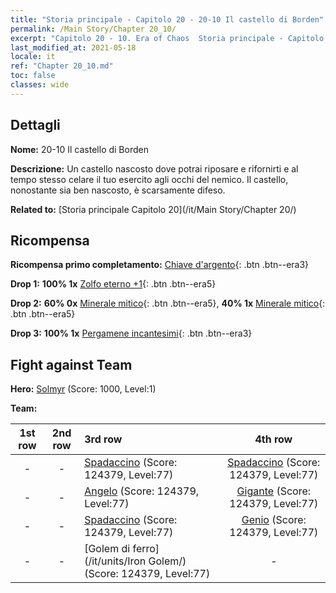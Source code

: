```yaml
---
title: "Storia principale - Capitolo 20 - 20-10 Il castello di Borden"
permalink: /Main Story/Chapter 20_10/
excerpt: "Capitolo 20 - 10. Era of Chaos  Storia principale - Capitolo 20_10. 20-10 Il castello di Borden"
last_modified_at: 2021-05-18
locale: it
ref: "Chapter 20_10.md"
toc: false
classes: wide
---
```


## Dettagli

 **Nome:** 20-10 Il castello di Borden

 **Descrizione:** Un castello nascosto dove potrai riposare e rifornirti e al tempo stesso celare il tuo esercito agli occhi del nemico. Il castello, nonostante sia ben nascosto, è scarsamente difeso.

 **Related to:** [Storia principale Capitolo 20](/it/Main Story/Chapter 20/)

## Ricompensa

 **Ricompensa primo completamento:** [Chiave d'argento](/ItemsIT/con_693/){: .btn .btn--era3}

 **Drop 1:** **100% 1x** [Zolfo eterno +1](/ItemsIT/mat_71/){: .btn .btn--era5}

 **Drop 2:** **60% 0x** [Minerale mitico](/ItemsIT/mat_61/){: .btn .btn--era5}, **40% 1x** [Minerale mitico](/ItemsIT/mat_61/){: .btn .btn--era5}

 **Drop 3:** **100% 1x** [Pergamene incantesimi](/ItemsIT/con_694/){: .btn .btn--era3}


## Fight against Team
 **Hero:** [Solmyr](/it/heroes/Solmyr/) (Score: 1000, Level:1)

 **Team:**


  | 1st row | 2nd row | 3rd row | 4th row |
  |:----:|:----:|:----|:----:|
  | - | - | [Spadaccino](/it/units/Swordsman/) (Score: 124379, Level:77)  | [Spadaccino](/it/units/Swordsman/) (Score: 124379, Level:77)  |
  | - | - | [Angelo](/it/units/Angel/) (Score: 124379, Level:77)  | [Gigante](/it/units/Giant/) (Score: 124379, Level:77)  |
  | - | - | [Spadaccino](/it/units/Swordsman/) (Score: 124379, Level:77)  | [Genio](/it/units/Genie/) (Score: 124379, Level:77)  |
  | - | - | [Golem di ferro](/it/units/Iron Golem/) (Score: 124379, Level:77)  | - |


